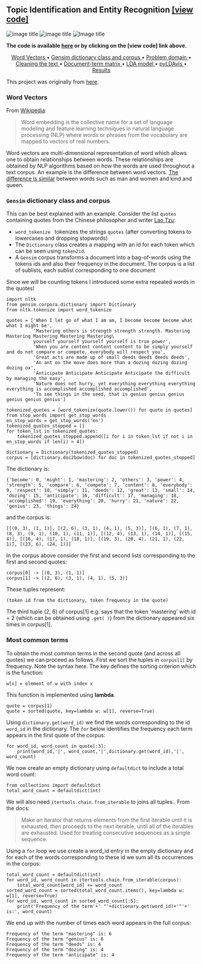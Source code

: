 ## Topic Identification and Entity Recognition [[view code]](http://nbviewer.jupyter.org/github/marcotav/natural-language-processing/blob/master/topic-identification-and-entity-recognition/notebooks/topic-identification-and-entity-recognition.ipynb) 
![image title](https://img.shields.io/badge/python-v3.6-green.svg) ![image title](https://img.shields.io/badge/ntlk-v3.2.5-yellow.svg) ![Image title](https://img.shields.io/badge/gensim-0.3.4-blue.svg)

**The code is available [here](http://nbviewer.jupyter.org/github/marcotav/natural-language-processing/blob/master/topic-identification-and-entity-recognition/notebooks/topic-identification-and-entity-recognition.ipynb) or by clicking on the [view code] link above.**

<p align="center">
  <a href="#wv"> Word Vectors </a> •
  <a href="#gen"> Gensim dictionary class and corpus </a> •
  <a href="#pro"> Problem domain </a> •
  <a href="#cle"> Cleaning the text </a> •
  <a href="#docmatrix"> Document-term matrix </a> •
  <a href="#model"> LDA model </a>  •
  <a href="#pyLDAvis"> pyLDAvis </a>  •
  <a href="#results"> Results </a> 
</p>

This project was originally from [here](https://www.datacamp.com/courses/natural-language-processing-fundamentals-in-python).

<a id = 'wv'></a>
### Word Vectors

From [Wikipedia](https://en.wikipedia.org/wiki/Word_embedding):

> Word embedding is the collective name for a set of language modeling and feature learning techniques in natural language processing (NLP) where words or phrases from the vocabulary are mapped to vectors of real numbers.

Word vectors are multi-dimensional representation of word which allows one to obtain relationships between words. These relationships are obtained by NLP algorithms based on how the words are used throughout a text corpus. An example is the difference between word vectors. [The difference is similar](https://www.datacamp.com/courses/natural-language-processing-fundamentals-in-python) between words such as man and women and kind and queen.

<a id = 'gen'></a>
### `Gensim` dictionary class and corpus

This can be best explained with an example. Consider the list `quotes` containing quotes from the Chinese philosopher and writer [Lao Tzu](https://en.wikipedia.org/wiki/Laozi):
- `word_tokenize ` tokenizes the strings `quotes` (after converting tokens to lowercases and dropping stopwords)
- The `Dictionary` class creates a mapping with an id for each token which can be seen using `token2id`. 
- A `Gensim` corpus transforms a document into a bag-of-words using the tokens ids and also their frequency in the document. The corpus is a list of sublists, each sublist corresponding to one document

Since we will be counting tokens I introduced some extra repeated words in the quotes!


```
import nltk
from gensim.corpora.dictionary import Dictionary
from nltk.tokenize import word_tokenize

quotes = ['When I let go of what I am am, I become become become what what I might be',
          'Mastering others is strength strength strength. Mastering Mastering Mastering Mastering Mastering\
          yourself yourself yourself yourself is true power',
          'When you are content content content to be simply yourself and do not compare or compete, everybody will respect you',
          'Great acts are made up of small deeds deeds deeds deeds',
          'An ant on the move does more than a dozing dozing dozing dozing ox',
          'Anticipate Anticipate Anticipate Anticipate the difficult by managing the easy',
          'Nature does not hurry, yet everything everything everything everything is accomplished accomplished accomplished',
          'To see things in the seed, that is genius genius genius genius genius genius']

tokenized_quotes = [word_tokenize(quote.lower()) for quote in quotes] 
from stop_words import get_stop_words
en_stop_words = get_stop_words('en')
tokenized_quotes_stopped = []
for token_lst in tokenized_quotes:
    tokenized_quotes_stopped.append([i for i in token_lst if not i in en_stop_words if len(i) > 4])

dictionary = Dictionary(tokenized_quotes_stopped) 
corpus = [dictionary.doc2bow(doc) for doc in tokenized_quotes_stopped]
```
The dictionary is:
```
{'become': 0, 'might': 1, 'mastering': 2, 'others': 3, 'power': 4, 'strength': 5, 'compare': 6, 'compete': 7, 'content': 8, 'everybody': 9, 'respect': 10, 'simply': 11, 'deeds': 12, 'great': 13, 'small': 14, 'dozing': 15, 'anticipate': 16, 'difficult': 17, 'managing': 18, 'accomplished': 19, 'everything': 20, 'hurry': 21, 'nature': 22, 'genius': 23, 'things': 24}
```
and the corpus is:
```
[[(0, 3), (1, 1)], [(2, 6), (3, 1), (4, 1), (5, 3)], [(6, 1), (7, 1), (8, 3), (9, 1), (10, 1), (11, 1)], [(12, 4), (13, 1), (14, 1)], [(15, 4)], [(16, 4), (17, 1), (18, 1)], [(19, 3), (20, 4), (21, 1), (22, 1)], [(23, 6), (24, 1)]] 
```
In the corpus above consider the first and second lists corresponding to the first and second quotes:

    corpus[0] -> [(0, 3), (1, 1)]
    corpus[1] -> [(2, 6), (3, 1), (4, 1), (5, 3)]

These tuples represent:

    (token id from the dictionary, token frequency in the quote)

The third tuple (2, 6) of corpus[1] e.g. says that the token 'mastering' with id = 2 (which can be obtained using `.get( )`) from the dictionary appeared six times in corpus[1]. 

### Most common terms

To obtain the most common terms in the second quote (and across all quotes) we can proceed as follows. First we sort the tuples in `corpus[1]` by frequency. Note the syntax here. The key defines the sorting criterion which is the function:

    w[x] = element of w with index x
    
This function is implemented using **lambda**. 
```
quote = corpus[1]
quote = sorted(quote, key=lambda w: w[1], reverse=True)
```

Using `dictionary.get(word_id)` we find the words corresponding to the id `word_id` in the dictionary. The `for` below identifies the frequency each term appears in the first quote of the corpus:
```
for word_id, word_count in quote[:3]:
    print(word_id,'|', word_count,'|',dictionary.get(word_id),'|', word_count)
```
We now create an empty dictionary using `defaultdict` to include a total word count:
```
from collections import defaultdict
total_word_count = defaultdict(int)
```
We will also need `itertools.chain.from_iterable` to joins all tuples.. From the docs:

> Make an iterator that returns elements from the first iterable until it is exhausted, then proceeds to the next iterable, until all of the iterables are exhausted. Used for treating consecutive sequences as a single sequence. 

Using a `for` loop we use create a word_id entry in the empty dictionary and for each of the words corresponding to these id we sum all its occurrences in the corpus:

```
total_word_count = defaultdict(int)
for word_id, word_count in itertools.chain.from_iterable(corpus):
    total_word_count[word_id] += word_count
sorted_word_count = sorted(total_word_count.items(), key=lambda w: w[1], reverse=True) 
for word_id, word_count in sorted_word_count[:5]:
    print('Frequency of the term'+' "'+dictionary.get(word_id)+'"'+' is:', word_count)
```
We end up with the number of times each word appears in the full corpus:

```
Frequency of the term "mastering" is: 6
Frequency of the term "genius" is: 6
Frequency of the term "deeds" is: 4
Frequency of the term "dozing" is: 4
Frequency of the term "anticipate" is: 4

```




